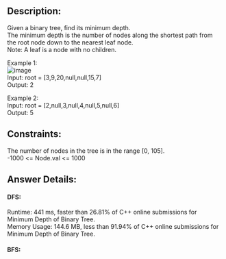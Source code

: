 ## Description:
Given a binary tree, find its minimum depth.  
The minimum depth is the number of nodes along the shortest path from the root node down to the nearest leaf node.  
Note: A leaf is a node with no children.  

Example 1:  
![image](https://user-images.githubusercontent.com/56119216/177152207-4eb095aa-ae24-4122-90e6-e7c128fd2874.png)  
Input: root = [3,9,20,null,null,15,7]  
Output: 2  

Example 2:  
Input: root = [2,null,3,null,4,null,5,null,6]  
Output: 5  

## Constraints:  
The number of nodes in the tree is in the range [0, 105].  
-1000 <= Node.val <= 1000  


## Answer Details:  
#### DFS:  
Runtime: 441 ms, faster than 26.81% of C++ online submissions for Minimum Depth of Binary Tree.  
Memory Usage: 144.6 MB, less than 91.94% of C++ online submissions for Minimum Depth of Binary Tree.  
#### BFS:  
